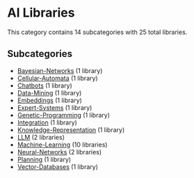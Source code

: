 # AI Libraries

This category contains 14 subcategories with 25 total libraries.

## Subcategories

- [Bayesian-Networks](Bayesian-Networks.md) (1 library)
- [Cellular-Automata](Cellular-Automata.md) (1 library)
- [Chatbots](Chatbots.md) (1 library)
- [Data-Mining](Data-Mining.md) (1 library)
- [Embeddings](Embeddings.md) (1 library)
- [Expert-Systems](Expert-Systems.md) (1 library)
- [Genetic-Programming](Genetic-Programming.md) (1 library)
- [Integration](Integration.md) (1 library)
- [Knowledge-Representation](Knowledge-Representation.md) (1 library)
- [LLM](LLM.md) (2 libraries)
- [Machine-Learning](Machine-Learning.md) (10 libraries)
- [Neural-Networks](Neural-Networks.md) (2 libraries)
- [Planning](Planning.md) (1 library)
- [Vector-Databases](Vector-Databases.md) (1 library)

